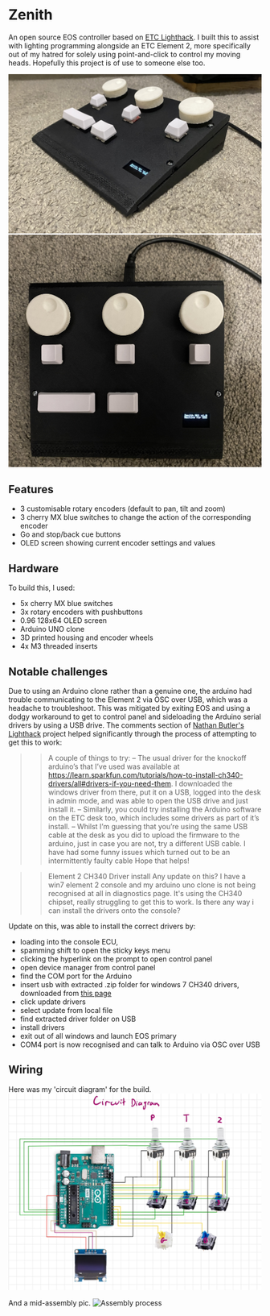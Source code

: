# Zenith
An open source EOS controller based on [ETC Lighthack](https://github.com/ETCLabs/lighthack).
I built this to assist with lighting programming alongside an ETC Element 2, more specifically out of my hatred for solely using point-and-click to control my moving heads. Hopefully this project is of use to someone else too.

![Zenith MK1 Side](https://raw.githubusercontent.com/jamiejcole/zenith/main/Images/final_side.JPG)
![Zenith MK1 Front](https://raw.githubusercontent.com/jamiejcole/zenith/main/Images/final_front.JPG)

## Features
- 3 customisable rotary encoders (default to pan, tilt and zoom)
- 3 cherry MX blue switches to change the action of the corresponding encoder
- Go and stop/back cue buttons
- OLED screen showing current encoder settings and values

## Hardware
To build this, I used:
- 5x cherry MX blue switches
- 3x rotary encoders with pushbuttons
- 0.96 128x64 OLED screen
- Arduino UNO clone
- 3D printed housing and encoder wheels
- 4x M3 threaded inserts

## Notable challenges
Due to using an Arduino clone rather than a genuine one, the arduino had trouble communicating to the Element 2 via OSC over USB, which was a headache to troubleshoot. 
This was mitigated by exiting EOS and using a dodgy workaround to get to control panel and sideloading the Arduino serial drivers by using a USB drive. The comments section of [Nathan Butler's Lighthack](https://tinkering.home.blog/2019/02/19/lighthack-usb-encoder-wing-for-etc-element/) project helped significantly through the process of attempting to get this to work:

>> A couple of things to try:
– The usual driver for the knockoff arduino’s that I’ve used was available at https://learn.sparkfun.com/tutorials/how-to-install-ch340-drivers/all#drivers-if-you-need-them. I downloaded the windows driver from there, put it on a USB, logged into the desk in admin mode, and was able to open the USB drive and just install it.
– Similarly, you could try installing the Arduino software on the ETC desk too, which includes some drivers as part of it’s install.
– Whilst I’m guessing that you’re using the same USB cable at the desk as you did to upload the firmware to the arduino, just in case you are not, try a different USB cable. I have had some funny issues which turned out to be an intermittently faulty cable
Hope that helps!

>> Element 2 CH340 Driver install
> Any update on this? I have a win7 element 2 console and my arduino uno clone is not being recognised at all in diagnostics page. It's using the CH340 chipset, really struggling to get this to work. Is there any way i can install the drivers onto the console?

Update on this, was able to install the correct drivers by:
- loading into the console ECU,
- spamming shift to open the sticky keys menu
- clicking the hyperlink on the prompt to open control panel
- open device manager from control panel
- find the COM port for the Arduino 
- insert usb with extracted .zip folder for windows 7 CH340 drivers, downloaded from [this page](https://www.wch-ic.com/downloads/CH341SER_ZIP.html)
- click update drivers 
- select update from local file
- find extracted driver folder on USB
- install drivers
- exit out of all windows and launch EOS primary
- COM4 port is now recognised and can talk to Arduino via OSC over USB

## Wiring
Here was my 'circuit diagram' for the build.
![Circuit Diagram](https://raw.githubusercontent.com/jamiejcole/zenith/main/Images/Circuit%20Diagram.jpg)

And a mid-assembly pic.
![Assembly process](https://raw.githubusercontent.com/jamiejcole/zenith/main/Images/assembly.JPG)

